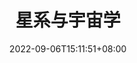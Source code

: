---
title: "星系与宇宙学"
date: 2022-09-06T15:11:51+08:00
draft: true
# description
description: "This is meta description"
---